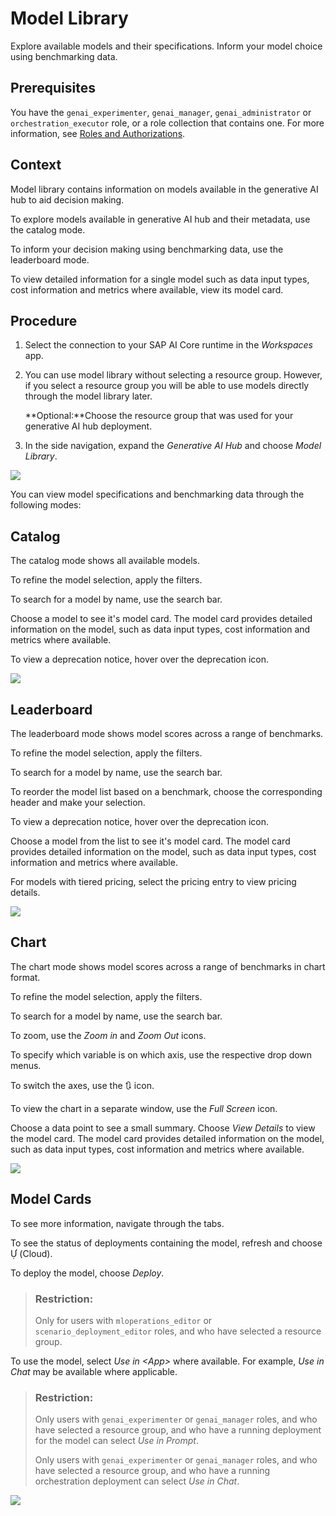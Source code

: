 <!-- loiofce6fea2f901406cae47013bd7b62474 -->

<link rel="stylesheet" type="text/css" href="css/sap-icons.css"/>

# Model Library

Explore available models and their specifications. Inform your model choice using benchmarking data.



<a name="loiofce6fea2f901406cae47013bd7b62474__section_y5p_prr_pdc"/>

## Prerequisites

You have the `genai_experimenter`, `genai_manager`, `genai_administrator` or `orchestration_executor` role, or a role collection that contains one. For more information, see [Roles and Authorizations](security-e4cf710.md#loio4ef8499d7a4945ec854e3b4590830bcc).



<a name="loiofce6fea2f901406cae47013bd7b62474__section_qzj_trr_pdc"/>

## Context

Model library contains information on models available in the generative AI hub to aid decision making.

To explore models available in generative AI hub and their metadata, use the catalog mode.

To inform your decision making using benchmarking data, use the leaderboard mode.

To view detailed information for a single model such as data input types, cost information and metrics where available, view its model card.



<a name="loiofce6fea2f901406cae47013bd7b62474__section_o4k_vrr_pdc"/>

## Procedure

1.  Select the connection to your SAP AI Core runtime in the *Workspaces* app.

2.  You can use model library without selecting a resource group. However, if you select a resource group you will be able to use models directly through the model library later.

    **Optional:**Choose the resource group that was used for your generative AI hub deployment.

3.  In the side navigation, expand the *Generative AI Hub* and choose *Model Library*.


![](images/ML_menu_69acb1a.png)

You can view model specifications and benchmarking data through the following modes:



<a name="loiofce6fea2f901406cae47013bd7b62474__section_o53_r4c_pdc"/>

## Catalog

The catalog mode shows all available models.

To refine the model selection, apply the filters.

To search for a model by name, use the search bar.

Choose a model to see it's model card. The model card provides detailed information on the model, such as data input types, cost information and metrics where available.

To view a deprecation notice, hover over the deprecation icon.

![](images/model_library4a_8bf78d3.png)



<a name="loiofce6fea2f901406cae47013bd7b62474__section_a5v_c4c_pdc"/>

## Leaderboard

The leaderboard mode shows model scores across a range of benchmarks.

To refine the model selection, apply the filters.

To search for a model by name, use the search bar.

To reorder the model list based on a benchmark, choose the corresponding header and make your selection.

To view a deprecation notice, hover over the deprecation icon.

Choose a model from the list to see it's model card. The model card provides detailed information on the model, such as data input types, cost information and metrics where available.

For models with tiered pricing, select the pricing entry to view pricing details.

![](images/leaderboard_4a_d64d500.png)



<a name="loiofce6fea2f901406cae47013bd7b62474__section_ilx_cd2_d2c"/>

## Chart

The chart mode shows model scores across a range of benchmarks in chart format.

To refine the model selection, apply the filters.

To search for a model by name, use the search bar.

To zoom, use the *Zoom in* and *Zoom Out* icons.

To specify which variable is on which axis, use the respective drop down menus.

To switch the axes, use the :arrows_clockwise: icon.

To view the chart in a separate window, use the *Full Screen* icon.

Choose a data point to see a small summary. Choose *View Details* to view the model card. The model card provides detailed information on the model, such as data input types, cost information and metrics where available.

![](images/chart_a14a2d1.png)



<a name="loiofce6fea2f901406cae47013bd7b62474__section_pwg_t4c_pdc"/>

## Model Cards

To see more information, navigate through the tabs.

To see the status of deployments containing the model, refresh and choose <span class="SAP-icons-V5"></span> \(Cloud\).

To deploy the model, choose *Deploy*.

> ### Restriction:  
> Only for users with `mloperations_editor` or `scenario_deployment_editor` roles, and who have selected a resource group.

To use the model, select *Use in *<App\>** where available. For example, *Use in Chat* may be available where applicable.

> ### Restriction:  
> Only users with `genai_experimenter` or `genai_manager` roles, and who have selected a resource group, and who have a running deployment for the model can select *Use in Prompt*.
> 
> Only users with `genai_experimenter` or `genai_manager` roles, and who have selected a resource group, and who have a running orchestration deployment can select *Use in Chat*.

![](images/Model_card_4b_b46d04b.png)

